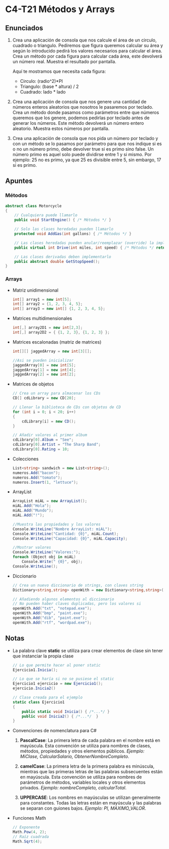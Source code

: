 # C4-T21 Métodos y Arrays
## Enunciados
1. Crea una aplicación de consola que nos calcule el área de un circulo, cuadrado o triangulo. Pediremos que figura queremos calcular su área y según lo introducido pedirá los valores necesarios para calcular el área. Crea un método por cada figura para calcular cada área, este devolverá un número real. Muestra el resultado por pantalla.

    Aquí te mostramos que necesita cada figura:
    - Circulo: (radio^2)*PI
    - Triangulo: (base * altura) / 2
    - Cuadrado: lado * lado
2. Crea una aplicación de consola que nos genere una cantidad de números enteros aleatorios que nosotros le pasaremos por teclado. Crea un método donde pasamos como parámetros entre que números queremos que los genere, podemos pedirlas por teclado antes de generar los números. Este método devolverá un número entero aleatorio. Muestra estos números por pantalla.
3. Crea una aplicación de consola que nos pida un número por teclado y con un método se lo pasamos por parámetro para que nos indique si es o no un número primo, debe devolver true si es primo sino false. Un número primo es aquel solo puede dividirse entre 1 y si mismo. Por ejemplo: 25 no es primo, ya que 25 es divisible entre 5, sin embargo, 17 si es primo.

## Apuntes
### Métodos
```c#
abstract class Motorcycle
{
    // Cualquiera puede llamarlo
    public void StartEngine() { /* Métodos */ }

    // Solo las clases heredadas pueden llamarlo
    protected void AddGas(int gallons) { /* Métodos */ }

    // Las clases heredadas pueden anular/reemplazar (override) la implementación de la clase base
    public virtual int Drive(int miles, int speed) { /* Métodos */ return 1; }

    // Las clases derivadas deben implementarlo
    public abstract double GetStopSpeed();
}
```

### Arrays
- Matriz unidimensional
    ```c#
    int[] array1 = new int[5];
    int[] array2 = {1, 2, 3, 4, 5};
    int[] array3 = new int[] {1, 2, 3, 4, 5};
    ```
- Matrices multidimensionales
    ```c#
    int[,] array2D1 = new int[2,3];
    int[,] array2D2 = { {1, 2, 3}, {1, 2, 3} };
    ```
- Matrices escalonadas (matriz de matrices)
    ```c#
    int[][] jaggedArray = new int[3][];
    
    //Asi se pueden inicializar
    jaggedArray[0] = new int[5];
    jaggedArray[1] = new int[4];
    jaggedArray[2] = new int[2];
    ```
- Matrices de objetos
    ```c#
    // Crea un array para almacenar los CDs
    CD[] cdLibrary = new CD[20];

    // Llenar la biblioteca de CDs con objetos de CD
    for (int i = 0; i < 20; i++)
    {
        cdLibrary[i] = new CD();
    }

    // Añadir valores al primer album
    cdLibrary[0].Album = "See";
    cdLibrary[0].Artist = "The Sharp Band";
    cdLibrary[0].Rating = 10;
    ```
- Colecciones
    ```c#
    List<string> sandwich = new List<string>();
    numeros.Add("bacon");
    numeros.Add("tomato");
    numeros.Insert(1, "lettuce");
    ```
- ArrayList
    ```c#
    ArrayList miAL = new ArrayList();
    miAL.Add("Hola");
    miAL.Add("Mundo");
    miAL.Add("!");

    //Muestra las propiedades y los valores
    Console.WriteLine("Nombre ArrayList: miAL");
    Console.WriteLine("Cantidad: {0}", miAL.Count);
    Console.WriteLine("Capacidad: {0}", miAL.Capacity);

    //Mostrar valores
    Console.WriteLine("Valores:");
    foreach (Object obj in miAL)
        Console.Write(" {0}", obj);
    Console.WriteLine();
    ```
- Diccionario
    ```c#
    // Crea un nuevo diccionario de strings, con claves string
    Dictionary<string,string> openWith = new Dictionary<string,string>();

    // Añadiendo algunos elementos al diccionario
    // No pueden haber claves duplicadas, pero los valores si
    openWith.Add("txt", "notepad.exe");
    openWith.Add("bmp", "paint.exe");
    openWith.Add("dib", "paint.exe");
    openWith.Add("rtf", "wordpad.exe");
    ```

## Notas
- La palabra clave **static** se utiliza para crear elementos de clase sin tener que instanciar la propia clase
    ```c#
    // Lo que permite hacer al poner static
    Ejercicio1.Inicia();

    // Lo que se haría si no se pusiese el static
    Ejercicio1 ejercicio = new Ejercicio1();
    ejercicio.Inicia2()
    ```
    ```c#
    // Clase creada para el ejemplo
    static class Ejercicio1
    {
        public static void Inicia() { /*...*/ }
        public void Inicia2() { /*...*/  }
    }
    ```
- Convenciones de nomenclatura para C#
    1. **PascalCase**: La primera letra de cada palabra en el nombre está en mayúscula. Esta convención se utiliza para nombres de clases, métodos, propiedades y otros elementos públicos. *Ejemplo: MiClase, CalcularSalario, ObtenerNombreCompleto*.

    2. **camelCase**: La primera letra de la primera palabra es minúscula, mientras que las primeras letras de las palabras subsecuentes están en mayúscula. Esta convención se utiliza para nombres de parámetros de métodos, variables locales y otros elementos privados. *Ejemplo: nombreCompleto, calcularTotal*.

    3. **UPPERCASE**: Los nombres en mayúsculas se utilizan generalmente para constantes. Todas las letras están en mayúscula y las palabras se separan con guiones bajos. *Ejemplo: PI, MAXIMO_VALOR*.
- Funciones Math
    ```c#
    // Exponente
    Math.Pow(4, 2);
    // Raíz cuadrada
    Math.Sqrt(4);
    ```